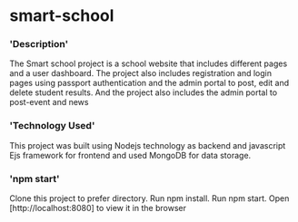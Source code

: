 # smart-school

### 'Description'
The Smart school project is a school website that includes different pages and a user dashboard.
The project also includes registration and login pages using passport authentication and the admin portal to post, edit and delete student results. And the project also includes the admin portal to post-event and news

### 'Technology Used'
This project was built using Nodejs technology as backend and javascript Ejs framework for frontend and used MongoDB for data storage.

### 'npm start'
Clone this project to prefer directory.
Run npm install.
Run npm start.
Open [http://localhost:8080] to view it in the browser


